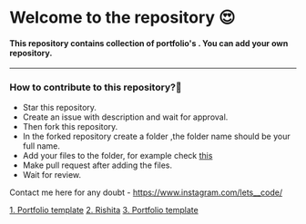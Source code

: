 # Welcome to the repository 😍
#### This repository contains collection of portfolio's . You can add your own repository.

<hr>

### How to contribute to this repository?🧐

* Star this repository.
* Create an issue with description and wait for approval.
* Then fork this repository.
* In the forked repository create a folder ,the folder name should be your full name.
* Add your files to the folder, for example check [this](https://github.com/avinash201199/Portfolio-Collection/tree/main/Alex-main)
* Make pull request after adding the files.
* Wait for review.

Contact me here for any doubt - https://www.instagram.com/lets__code/

[1. Portfolio template](https://ritiportfolio.glitch.me/#home)
[2. Rishita](https://rishitashaw.github.io/)
[3. Portfolio template](https://igotabadidea.github.io/)

